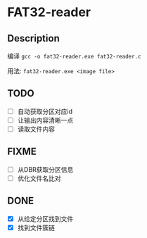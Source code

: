 # FAT32-reader

## Description
编译 `gcc -o fat32-reader.exe fat32-reader.c`

用法: `fat32-reader.exe <image file>`

## TODO
- [ ] 自动获取分区对应id
- [ ] 让输出内容清晰一点
- [ ] 读取文件内容
## FIXME
- [ ] 从DBR获取分区信息
- [ ] 优化文件名比对
## DONE
- [x] 从给定分区找到文件
- [x] 找到文件簇链
